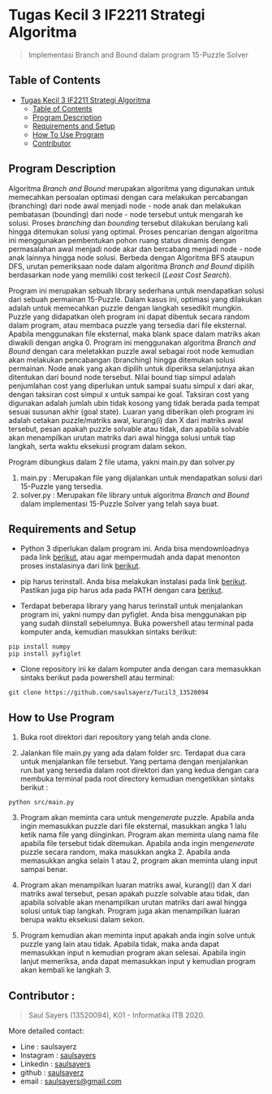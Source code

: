 # Tugas Kecil 3 IF2211 Strategi Algoritma
> Implementasi Branch and Bound dalam program 15-Puzzle Solver

## Table of Contents
- [Tugas Kecil 3 IF2211 Strategi Algoritma](#tugas-kecil-3-if2211-strategi-algoritma)
  - [Table of Contents](#table-of-contents)
  - [Program Description](#program-description)
  - [Requirements and Setup](#requirements-and-setup)
  - [How To Use Program](#how-to-use-program)
  - [Contributor](#contributor)

## Program Description
Algoritma *Branch and Bound* merupakan algoritma yang digunakan untuk memecahkan persoalan optimasi dengan cara melakukan percabangan (branching) dari node awal menjadi node - node anak dan melakukan pembatasan (bounding) dari node - node tersebut untuk mengarah ke solusi. Proses *branching* dan *bounding* tersebut dilakukan berulang kali hingga ditemukan solusi yang optimal. Proses pencarian dengan algoritma ini menggunakan pembentukan pohon ruang status dinamis dengan permasalahan awal menjadi node akar dan bercabang menjadi node - node anak lainnya hingga node solusi. Berbeda dengan Algoritma BFS ataupun DFS, urutan pemeriksaan node dalam algoritma *Branch and Bound* dipilih berdasarkan node yang memiliki cost terkecil (*Least Cost Search*).

Program ini merupakan sebuah library sederhana untuk mendapatkan solusi dari sebuah permainan 15-Puzzle. Dalam kasus ini, optimasi yang dilakukan adalah untuk memecahkan puzzle dengan langkah sesedikit mungkin. Puzzle yang didapatkan oleh program ini dapat dibentuk secara random dalam program, atau membaca puzzle yang tersedia dari file eksternal. Apabila menggunakan file eksternal, maka blank space dalam matriks akan diwakili dengan angka 0. Program ini menggunakan algoritma *Branch and Bound* dengan cara meletakkan puzzle awal sebagai root node kemudian akan melakukan pencabangan (branching) hingga ditemukan solusi permainan. Node anak yang akan dipilih untuk diperiksa selanjutnya akan ditentukan dari bound node tersebut. Nilai bound tiap simpul adalah penjumlahan cost yang diperlukan untuk sampai suatu simpul x dari akar, dengan taksiran cost simpul x untuk sampai ke goal. Taksiran cost yang digunakan adalah jumlah ubin tidak kosong yang tidak berada pada tempat sesuai susunan akhir (goal state). Luaran yang diberikan oleh program ini adalah cetakan puzzle/matriks awal, kurang(i) dan X dari matriks awal tersebut, pesan apakah puzzle solvable atau tidak, dan apabila solvable akan menampilkan urutan matriks dari awal hingga solusi untuk tiap langkah, serta waktu eksekusi program dalam sekon.

Program dibungkus dalam 2 file utama, yakni main.py dan solver.py
1. main.py : Merupakan file yang dijalankan untuk mendapatkan solusi dari 15-Puzzle yang tersedia.
2. solver.py : Merupakan file library untuk algoritma *Branch and Bound* dalam implementasi 15-Puzzle Solver yang telah saya buat.
## Requirements and Setup
- Python 3 diperlukan dalam program ini. Anda bisa mendownloadnya pada link <a href="http://www.python.org/downloads/">berikut</a>, atau agar mempermudah anda dapat menonton proses instalasinya dari link <a href="https://www.youtube.com/watch?v=Kn1HF3oD19c">berikut</a>.

- pip harus terinstall. Anda bisa melakukan instalasi pada link <a href="https://pip.pypa.io/en/stable/installation/">berikut</a>. Pastikan juga pip harus ada pada PATH dengan cara <a href="https://www.youtube.com/watch?v=UTUlp6L2zkw">berikut</a>.

- Terdapat beberapa library yang harus terinstall untuk menjalankan program ini, yakni numpy dan pyfiglet. Anda bisa menggunakan pip yang sudah diinstall sebelumnya. Buka powershell atau terminal pada komputer anda, kemudian masukkan sintaks berikut: 
```
pip install numpy
pip install pyfiglet
```

- Clone repository ini ke dalam komputer anda dengan cara memasukkan sintaks berikut pada powershell atau terminal:
```
git clone https://github.com/saulsayerz/Tucil3_13520094
```

## How to Use Program
1. Buka root direktori dari repository yang telah anda clone.

2. Jalankan file main.py yang ada dalam folder src. Terdapat dua cara untuk menjalankan file tersebut. Yang pertama dengan menjalankan run.bat yang tersedia dalam root direktori dan yang kedua dengan cara membuka terminal pada root directory kemudian mengetikkan sintaks berikut :
```
python src/main.py
```

3. Program akan meminta cara untuk men*generate* puzzle. Apabila anda ingin memasukkan puzzle dari file eksternal, masukkan angka 1 lalu ketik nama file yang diinginkan. Program akan meminta ulang nama file apabila file tersebut tidak ditemukan. Apabila anda ingin men*generate* puzzle secara random, maka masukkan angka 2. Apabila anda memasukkan angka selain 1 atau 2, program akan meminta ulang input sampai benar.

4. Program akan menampilkan luaran matriks awal, kurang(i) dan X dari matriks awal tersebut, pesan apakah puzzle solvable atau tidak, dan apabila solvable akan menampilkan urutan matriks dari awal hingga solusi untuk tiap langkah. Program juga akan menampilkan luaran berupa waktu eksekusi dalam sekon.

5. Program kemudian akan meminta input apakah anda ingin solve untuk puzzle yang lain atau tidak. Apabila tidak, maka anda dapat memasukkan input n kemudian program akan selesai. Apabila ingin lanjut memeriksa, anda dapat memasukkan input y kemudian program akan kembali ke langkah 3.

## Contributor :
> Saul Sayers (13520094), K01 - Informatika ITB 2020. 

More detailed contact: 
- Line : saulsayerz
- Instagram : <a href="https://www.instagram.com/saulsayers/?hl=en">saulsayers</a> 
- Linkedin : <a href="https://www.linkedin.com/in/saulsayers/?originalSubdomain=id">saulsayers</a>
- github : <a href="https://github.com/saulsayerz">saulsayerz</a>
- email : saulsayers@gmail.com
